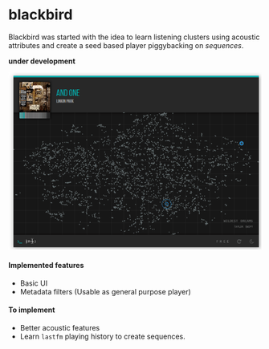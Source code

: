 # blackbird

Blackbird was started with the idea to learn listening clusters using acoustic attributes and create a seed based player piggybacking on *sequences*.

**under development**

![screen](screen.gif)

#### Implemented features

- Basic UI
- Metadata filters (Usable as general purpose player)

#### To implement

- Better acoustic features
- Learn `lastfm` playing history to create sequences.
